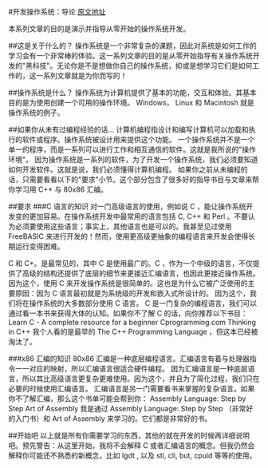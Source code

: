 #开发操作系统：导论
[原文地址](http://www.brokenthorn.com/Resources/OSDev1.html)

本系列文章的目的是演示并指导从零开始的操作系统开发。

##这是关于什么的？
操作系统是一个非常复杂的课题，因此对系统是如何工作的学习会有一个非常棒的体验。这一系列文章的目的是从零开始指导有关操作系统开发的"黑科技"。无论你是不是想做你自己的操作系统，抑或是想学习它们是如何工作的，这一系列文章就是为你而写的！

##操作系统是什么？
操作系统为计算机提供了基本的功能，交互和体验。其基本目的是为使用创建一个可用的操作环境。
Windows， Linux 和 Macintosh 就是操作系统的例子。

##如果你从未有过编程经验的话...
计算机编程指设计和编写计算机可以加载和执行的软件或程序。操作系统被设计用来提供这个功能。
一个操作系统并不是一个单一的程序，而是一系列可以进行工作和相互通信的软件。这就是我所说的"操作环境"。
因为操作系统是一系列的软件，为了开发一个操作系统，我们必须要知道如何开发软件。这就是说，我们必须懂得计算机编程。
如果你之前从未编程的话，只需要看看以下的"要求"小节。这个部分包含了很多好的指导书目与文章来帮你学习用 C++ 与 80x86 汇编。

##要求
###C 语言的知识
对一门高级语言的使用，例如说 C ，能让操作系统开发变的更加容易。在操作系统开发中最常用的语言包括 C, C++ 和 Perl 。不要认为必须要使用这些语言；事实上，其他语言也是可以的。我甚至见过使用 FreeBASIC 来进行开发的！然而，使用更高级更抽象的编程语言来开发会使得长期运行变得困难。

C 和 C+。是最常见的，其中 C 是使用最广的。C ，作为一个中级的语言，不仅提供了高级的结构还提供了底层的细节来更接近汇编语言，也因此更接近操作系统。因为这个，使用 C 来开发操作系统是很简单的。这也是为什么它被广泛使用的主要原因：因为 C 语言最初就是为系统级的开发和嵌入式所设计的。
因为这个，我们将在操作系统的大多数部分使用 C 语言。
C 是一门复杂的编程语言，我们可以通过看一本书来获得大体的认知。如果你不了解 C 的话，向你推荐以下书目：
Learn C - A complete resource for a beginner
Cprogramming.com
Thinking in C++
我个人看的是最早的 The C++ Programming Language ，但这本已经被淘汰了。

###x86 汇编的知识
80x86 汇编是一种底层编程语言。汇编语言有着与处理器指令一一对应的映射，所以汇编语言很适合硬件编程。
因为汇编语言是一种底层语言，所以其比高级语言更复杂更难使用。因为这个，并且为了简化过程，我们只在必要的时候使用汇编语言。
汇编语言是另一门需要看书来掌握的复杂语言。如果你不了解汇编，那么这个书单可能会帮到你：
Assembly Language: Step by Step
Art of Assembly
我是通过 Assembly Language: Step by Step （非常好的入门书）和 Art of Assembly 来学习的。它们都是非常好的书。

##开始吧
以上就是所有你需要学习的东西，其他的就在开发的时候再详细说明吧。预先警告：从这里开始，我将不会解释 C 或者汇编语言的概念。但我仍然会解释你可能还不熟悉的新概念，比如 lgdt , 以及 sti, cli, but, cpuid 等等的使用。

